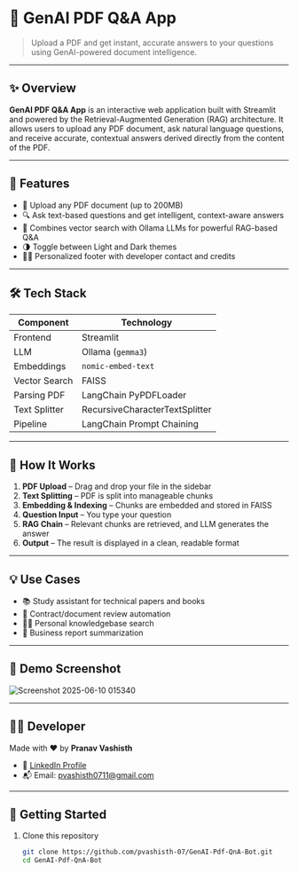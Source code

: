 # 📄 GenAI PDF Q&A App

> Upload a PDF and get instant, accurate answers to your questions using GenAI-powered document intelligence.

---

## ✨ Overview

**GenAI PDF Q&A App** is an interactive web application built with Streamlit and powered by the Retrieval-Augmented Generation (RAG) architecture. It allows users to upload any PDF document, ask natural language questions, and receive accurate, contextual answers derived directly from the content of the PDF.

---

## 🚀 Features

- 📁 Upload any PDF document (up to 200MB)
- 🔍 Ask text-based questions and get intelligent, context-aware answers
- 🧠 Combines vector search with Ollama LLMs for powerful RAG-based Q&A
- 🌗 Toggle between Light and Dark themes
- 🙋‍♂️ Personalized footer with developer contact and credits

---

## 🛠 Tech Stack

| Component      | Technology              |
|----------------|-------------------------|
| Frontend       | Streamlit               |
| LLM            | Ollama (`gemma3`)       |
| Embeddings     | `nomic-embed-text`      |
| Vector Search  | FAISS                   |
| Parsing PDF    | LangChain PyPDFLoader   |
| Text Splitter  | RecursiveCharacterTextSplitter |
| Pipeline       | LangChain Prompt Chaining |

---

## 🧪 How It Works

1. **PDF Upload** – Drag and drop your file in the sidebar
2. **Text Splitting** – PDF is split into manageable chunks
3. **Embedding & Indexing** – Chunks are embedded and stored in FAISS
4. **Question Input** – You type your question
5. **RAG Chain** – Relevant chunks are retrieved, and LLM generates the answer
6. **Output** – The result is displayed in a clean, readable format

---

## 💡 Use Cases

- 📚 Study assistant for technical papers and books
- 🧾 Contract/document review automation
- 🧑‍💻 Personal knowledgebase search
- 💼 Business report summarization

---

## 📸 Demo Screenshot

![Screenshot 2025-06-10 015340](https://github.com/user-attachments/assets/53eec4c8-0e18-426e-bfe2-3a1bf7713993)

---

## 👨‍💻 Developer

Made with ❤️ by **Pranav Vashisth**

- 🔗 [LinkedIn Profile](https://www.linkedin.com/in/pranav-vashisth/)
- 📬 Email: [pvashisth0711@gmail.com](mailto:pvashisth0711@gmail.com)

---

## 🏁 Getting Started

1. Clone this repository  
   ```bash
   git clone https://github.com/pvashisth-07/GenAI-Pdf-QnA-Bot.git
   cd GenAI-Pdf-QnA-Bot

